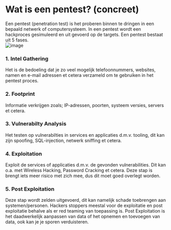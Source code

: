 # Wat is een pentest? (concreet)

Een pentest (penetration test) is het proberen binnen te dringen in een bepaald netwerk of computersysteem. In een pentest wordt een hackproces gesimuleerd en uit gevoerd op de targets. Een pentest bestaat uit 5 fases.  
![image](https://user-images.githubusercontent.com/58031089/146087101-c4f7b3bd-196f-4d21-bd4e-f6293d6c6e24.png)


### 1. Intel Gathering
Het is de bedoeling dat je zo veel mogelijk telefoonnummers, websites, namen
en e-mail adressen et cetera verzameld om te gebruiken in het pentest
proces.
### 2. Footprint
Informatie verkrijgen zoals; IP-adressen, poorten, systeem versies, servers et
cetera.
### 3. Vulnerabilty Analysis
Het testen op vulnerabilties in services en applicaties d.m.v. tooling, dit kan
zijn spoofing, SQL-injection, netwerk sniffing et cetera.
### 4. Exploitation
Exploit de services of applicaties d.m.v. de gevonden vulnerabilities. Dit kan
o.a. met Wireless Hacking, Password Cracking et cetera. Deze stap is brengt
iets meer risico met zich mee, dus dit moet goed overlegt worden.
### 5. Post Exploitation
Deze stap wordt zelden uitgevoerd, dit kan namelijk schade toebrengen aan
systemen/personen. Hackers stoppers meestal voor de exploitatie en post
exploitatie behalve als er red teaming van toepassing is. Post Exploitation is
het daadwerkelijk aanpassen van data of het opnemen en toevoegen van
data, ook kan je je sporen verduisteren.
